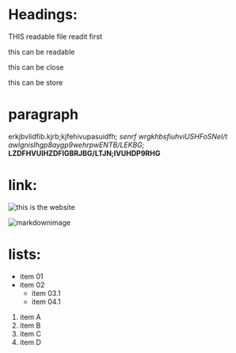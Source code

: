 # Headings:

THIS readable file readit first

this can be readable

this can be close

this can be store

# paragraph 
erkjbvlidfib.kjrb;kjfehivupasuidfh;
*senrf wrgkhbsfiuhviUSHFoSNel/t awlgnislhgp8aygp9wehrpwENTB/LEKBG;*
**LZDFHVUIHZDFIGBRJBG/LTJN;IVUHDP9RHG**

# link:

![this is the website](https://yush.dev)

![markdownimage](https://upload.wikimedia.org/wikipedia/commons/4/48/Markdown-mark.svg)
# lists:

- item 01
- item 02
  - item 03.1
  - item 04.1

1. item A
2. item B
3. item C
4. item D
